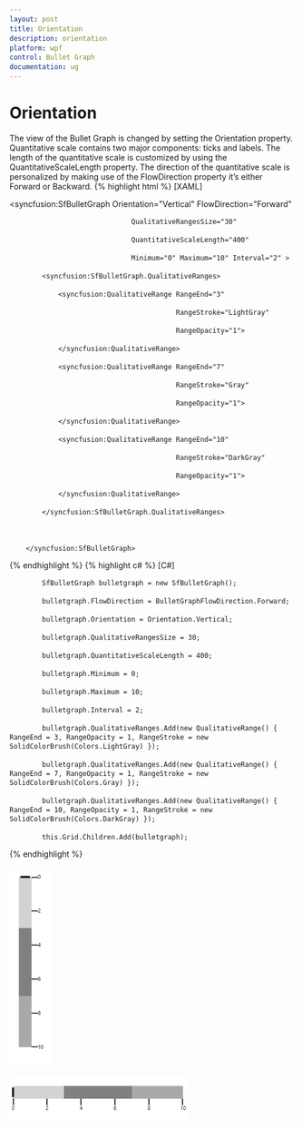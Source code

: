 ```yaml
---
layout: post
title: Orientation
description: orientation
platform: wpf
control: Bullet Graph 
documentation: ug
---
```


# Orientation

The view of the Bullet Graph is changed by setting the Orientation property. Quantitative scale contains two major components: ticks and labels. The length of the quantitative scale is customized by using the QuantitativeScaleLength property. The direction of the quantitative scale is personalized by making use of the FlowDirection property it’s either Forward or Backward.
{% highlight html %}
[XAML]

  <syncfusion:SfBulletGraph Orientation="Vertical"   FlowDirection="Forward"

                                  QualitativeRangesSize="30" 

                                  QuantitativeScaleLength="400"

                                  Minimum="0" Maximum="10" Interval="2" >

            <syncfusion:SfBulletGraph.QualitativeRanges>

                <syncfusion:QualitativeRange RangeEnd="3" 

                                             RangeStroke="LightGray"

                                             RangeOpacity="1">

                </syncfusion:QualitativeRange>

                <syncfusion:QualitativeRange RangeEnd="7" 

                                             RangeStroke="Gray"

                                             RangeOpacity="1">

                </syncfusion:QualitativeRange>

                <syncfusion:QualitativeRange RangeEnd="10" 

                                             RangeStroke="DarkGray"

                                             RangeOpacity="1">

                </syncfusion:QualitativeRange>

            </syncfusion:SfBulletGraph.QualitativeRanges>



        </syncfusion:SfBulletGraph>

{% endhighlight  %}
{% highlight c# %}
[C#]



            SfBulletGraph bulletgraph = new SfBulletGraph();

            bulletgraph.FlowDirection = BulletGraphFlowDirection.Forward;

            bulletgraph.Orientation = Orientation.Vertical;

            bulletgraph.QualitativeRangesSize = 30;

            bulletgraph.QuantitativeScaleLength = 400;

            bulletgraph.Minimum = 0;

            bulletgraph.Maximum = 10;

            bulletgraph.Interval = 2;

            bulletgraph.QualitativeRanges.Add(new QualitativeRange() { RangeEnd = 3, RangeOpacity = 1, RangeStroke = new SolidColorBrush(Colors.LightGray) });

            bulletgraph.QualitativeRanges.Add(new QualitativeRange() { RangeEnd = 7, RangeOpacity = 1, RangeStroke = new SolidColorBrush(Colors.Gray) });

            bulletgraph.QualitativeRanges.Add(new QualitativeRange() { RangeEnd = 10, RangeOpacity = 1, RangeStroke = new SolidColorBrush(Colors.DarkGray) });

            this.Grid.Children.Add(bulletgraph);

{% endhighlight  %}

![](Concept-and-Features_images/Concept-and-Features_img1.png)



![](Concept-and-Features_images/Concept-and-Features_img2.png)





